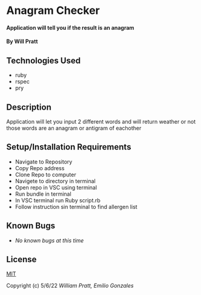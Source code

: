 #  Anagram Checker

#### Application will tell you if the result is an anagram

#### By Will Pratt

## Technologies Used

* ruby
* rspec
* pry

## Description

Application will let you input 2 different words and will return weather or not those words are an anagram or antigram of eachother

## Setup/Installation Requirements

* Navigate to Repository 
* Copy Repo address
* Clone Repo to computer
* Navigete to directory in terminal
* Open repo in VSC using terminal 
* Run bundle in terminal
* In VSC terminal run Ruby script.rb 
* Follow instruction sin terminal to find allergen list

## Known Bugs

* *No known bugs at this time*

## License

[MIT](https://opensource.org/licenses/MIT)

Copyright (c) 5/6/22 _William Pratt, Emilio Gonzales_

